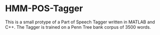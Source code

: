 HMM-POS-Tagger
==============

This is a small protype of a Part of Speech Tagger written in MATLAB and C++.
The Tagger is trained on a Penn Tree bank corpus of 3500 words.

